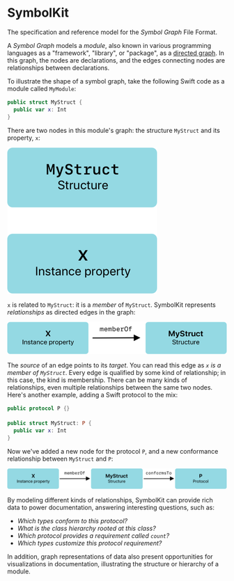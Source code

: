 # SymbolKit 

The specification and reference model for the *Symbol Graph* File Format.

A *Symbol Graph* models a *module*, also known in various programming languages as a "framework", "library", or "package", as a [directed graph](https://en.wikipedia.org/wiki/Directed_graph). In this graph, the nodes are declarations, and the edges connecting nodes are relationships between declarations.

To illustrate the shape of a symbol graph, take the following Swift code as a module called `MyModule`:

```swift
public struct MyStruct {
  public var x: Int
}
```

There are two nodes in this module's graph: the structure `MyStruct` and its property, `x`:

![A graph with 2 nodes: "Struct Node" MyStruct and "Instance Property Node" x](Sources/SymbolKit/SymbolKit.docc/Resources/twonodes@2x.png)

`x` is related to `MyStruct`: it is a *member* of `MyStruct`. SymbolKit represents *relationships* as directed edges in the graph:

![Node x has a directed edge with text "memberof" to Node MyStruct](Sources/SymbolKit/SymbolKit.docc/Resources/member@2x.png)

The *source* of an edge points to its *target*. You can read this edge as *`x` is a member of `MyStruct`*. Every edge is qualified by some kind of relationship; in this case, the kind is membership. There can be many kinds of relationships, even multiple relationships between the same two nodes. Here's another example, adding a Swift protocol to the mix:

```swift
public protocol P {}

public struct MyStruct: P {
  public var x: Int
}
```

Now we've added a new node for the protocol `P`, and a new conformance relationship between `MyStruct` and `P`:

![Node x has a directed edge with text "memberof" to Node MyStruct, Node MyStruct has a directed edge with text "conformsTo" to "Protocol Node" P](Sources/SymbolKit/SymbolKit.docc/Resources/conforms@2x.png)

By modeling different kinds of relationships, SymbolKit can provide rich data to power documentation, answering interesting questions, such as:

- *Which types conform to this protocol?*
- *What is the class hierarchy rooted at this class?*
- *Which protocol provides a requirement called `count`?*
- *Which types customize this protocol requirement?*

In addition, graph representations of data also present opportunities for visualizations in documentation, illustrating the structure or hierarchy of a module.

<!-- Copyright (c) 2021 Apple Inc and the Swift Project authors. All Rights Reserved. -->
